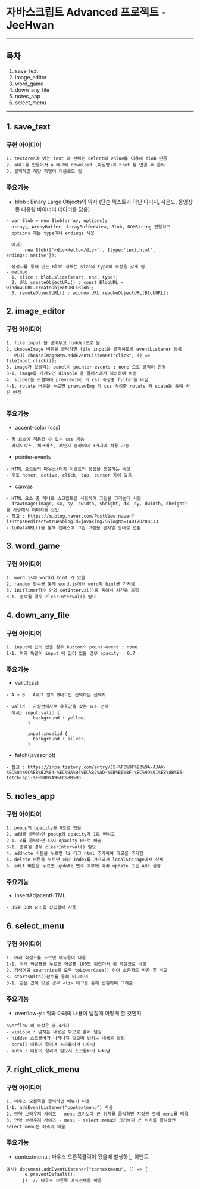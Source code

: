 # 자바스크립트 Advanced 프로젝트 - JeeHwan

---

## 목차

1. save_text
2. image_editor
3. word_game
4. down_any_file
5. notes_app
6. select_menu

---

## 1. save_text

### 구현 아이디어

```
1. textArea에 있는 text 와 선택된 select의 value를 이용해 blob 만듬
2. a태그를 만들어서 a 태그에 download (파일명)과 href 를 연결 후 클릭
3. 클릭하면 해당 파일이 다운로드 됨
```

### 주요기능

- blob : Binary Large Objects의 약자
  (단순 텍스트가 아닌 이미지, 사운드, 동영상 등 대용량 바이너리 데이터를 담음)

```
- var Blob = new Blob(array, options);
  array는 ArrayBuffer, ArrayBufferView, Blob, DOMString 전달하고
  options 에는 type이나 endings 사용

  예시)
       new Blob(['<div>Hello</div>'], {type:'text.html', endings:'native'});

- 생성자를 통해 만든 Blob 객체는 size와 type의 속성을 갖게 됨
- method
  1. slice : blob.slice(start, end, type);
  2. URL.createObjectURL() : const BlobURL = window.URL.createObjectURL(Blob);
  3. revokeObjectURL() : widnow.URL.revokeObjectURL(BlobURL);
```

## 2. image_editor

### 구현 아이디어

```
1. file input 을 넣어두고 hidden으로 둠
2. chooseImage 버튼을 클릭하면 file input을 클릭하도록 eventListener 등록
   예시) chooseImageBtn.addEventListener("click", () => fileInput.click());
3. image가 없을때는 panel이 pointer-events : none 으로 클릭이 안됨
3-1. image를 가져오면 disable 을 클래스에서 제외하여 바꿈
4. slider를 조절하여 previewImg 의 css 속성중 filter를 바꿈
4-1. rotate 버튼을 누르면 previewImg 의 css 속성중 rotate 와 scale을 통해 사진 변경
.
```

### 주요기능

- accent-color (css)

```
- 폼 요소에 적용할 수 있는 css 기능
- 라디오박스, 체크박스, 레인지 슬라이더 3가지에 적용 가능

```

- pointer-events

```
- HTML 요소들의 마우스/터치 이벤트의 응답을 조절하는 속성
- 주로 hover, active, click, tap, cursor 등이 있음
```

- canvas

```
- HTML 요소 중 하나로 스크립트를 사용하여 그림을 그리는데 사용
- drawImage(image, sx, sy, swidth, sheight, dx, dy, dwidth, dheight) 를 사용해서 이미지를 삽입
- 참고 : https://m.blog.naver.com/PostView.naver?isHttpsRedirect=true&blogId=javaking75&logNo=140170208333
- toDataURL()을 통해 캔버스에 그린 그림을 문자열 형태로 변환
```

## 3. word_game

### 구현 아이디어

```
1. word.js에 word와 hint 가 있음
2. random 함수를 통해 word.js에서 word와 hint를 가져옴
3. initTimer함수 안의 setInterval()을 통해서 시간을 조절
3-1. 종료될 경우 clearInterval() 필요
```

## 4. down_any_file

### 구현 아이디어

```
1. input에 값이 없을 경우 button의 point-event : none
1-1. 위와 똑같이 input 에 값이 없을 경우 opacity : 0.7
```

### 주요기능

- valid(css)

```
- A ~ B : A태그 옆의 B태그만 선택하는 선택자

- valid : 가상선택자로 유효값을 갖는 요소 선택
  예시) input:valid {
          background : yellow;
        }

        input:invalid {
          background : silver;
        }
```

- fetch(javascript)

```
- 참고 : https://inpa.tistory.com/entry/JS-%F0%9F%93%9A-AJAX-%EC%84%9C%EB%B2%84-%EC%9A%94%EC%B2%AD-%EB%B0%8F-%EC%9D%91%EB%8B%B5-fetch-api-%EB%B0%A9%EC%8B%9D
```

## 5. notes_app

### 구현 아이디어

```
1. popup의 opacity를 0으로 만듬
2. add를 클릭하면 popup의 opacity가 1로 변하고
2-1. x를 클릭하면 다시 opacity 0으로 바꿈
3-1. 종료될 경우 clearInterval() 필요
4. addnote 버튼을 누르면 li 태그 html 추가하여 메모를 추가함
5. delete 버튼을 누르면 해당 index를 가져와서 localStorage에서 삭제
6. edit 버튼을 누르면 update 변수 여부에 따라 update 또는 Add 실행
```

### 주요기능

- insertAdjacentHTML

```
- JS로 DOM 요소를 삽입할때 사용
```

## 6. select_menu

### 구현 아이디어

```
1. 아래 화살표를 누르면 메뉴들이 나옴
1-1. 아래 화살표를 누르면 화살표 180도 뒤집어서 위 화살표로 바꿈
2. 검색어와 countries를 모두 toLowerCase() 하여 소문자로 바꾼 후 비교
3. startsWith()함수를 통해 비교하며
3-1. 같은 값이 있을 경우 <li> 태그를 통해 반환하여 그려줌
```

### 주요기능

- overflow-y : 위와 아래의 내용이 넘칠때 어떻게 할 것인지

```
overflow 의 속성은 총 4가지
- visible : 넘치는 내용은 밖으로 흘러 넘침
- hidden 스크롤바가 나타나지 않으며 넘치는 내용은 잘림
- scroll 내용이 잘리며 스크롤바가 나타남
- auto : 내용이 잘리며 필요시 스크롤바가 나타남
```

## 7. right_click_menu

### 구현 아이디어

```
1. 마우스 오른쪽을 클릭하면 메뉴가 나옴
1-1. addEventListener("contextmenu") 사용
2. 만약 브라우저 사이즈 - menu 크기보다 큰 위치를 클릭하면 지정된 곳에 menu를 띄움
3. 만약 브라우저 사이즈 - menu - select menu의 크기보다 큰 위치를 클릭하면 select menu는 좌측에 띄움
```

### 주요기능

- contextmenu : 마우스 오른쪽클릭이 됬을때 발생하는 이벤트

```
예시) document.addEventListener("contextmenu", () => {
       e.preventDefault();
      })  // 마우스 오른쪽 메뉴선택을 막음
```
